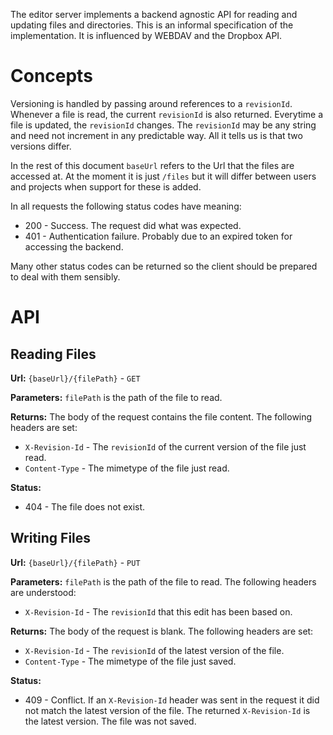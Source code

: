 The editor server implements a backend agnostic API for reading and updating
files and directories. This is an informal specification of the implementation.
It is influenced by WEBDAV and the Dropbox API.

Concepts
========

Versioning is handled by passing around references to a `revisionId`. Whenever a file is 
read, the current `revisionId` is also returned. Everytime a file is updated, the `revisionId`
changes. The `revisionId` may be any string and need not increment in any predictable way.
All it tells us is that two versions differ.

In the rest of this document `baseUrl` refers to the Url that the files are accessed at.
At the moment it is just `/files` but it will differ between users and projects when 
support for these is added.

In all requests the following status codes have meaning:

  * 200 - Success. The request did what was expected.
  * 401 - Authentication failure. Probably due to an expired token for accessing the backend.

Many other status codes can be returned so the client should be prepared to deal with
them sensibly.

API
===

Reading Files
-------------

**Url:** `{baseUrl}/{filePath}` - `GET`

**Parameters:** `filePath` is the path of the file to read.

**Returns:** The body of the request contains the file content. The following headers are set:

  * `X-Revision-Id` - The `revisionId` of the current version of the file just read.
  * `Content-Type` - The mimetype of the file just read.

**Status:**

  * 404 - The file does not exist.

Writing Files
-------------

**Url:** `{baseUrl}/{filePath}` - `PUT`

**Parameters:** `filePath` is the path of the file to read. The following headers are understood:

  * `X-Revision-Id` - The `revisionId` that this edit has been based on.

**Returns:** The body of the request is blank. The following headers are set:

  * `X-Revision-Id` - The `revisionId` of the latest version of the file.
  * `Content-Type` - The mimetype of the file just saved.

**Status:**

  * 409 - Conflict. If an `X-Revision-Id` header was sent in the request it did not match the
          latest version of the file. The returned `X-Revision-Id` is the latest version. The file
          was not saved.


